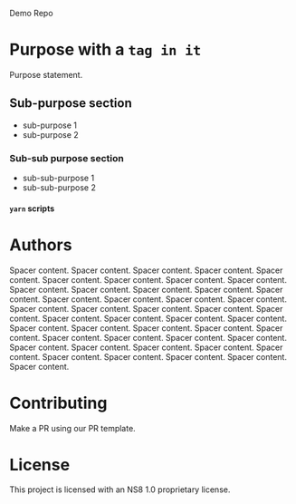 Demo Repo

# Purpose with a `tag in it`
Purpose statement.

## Sub-purpose section

+ sub-purpose 1
+ sub-purpose 2

### Sub-sub purpose section

+ sub-sub-purpose 1
+ sub-sub-purpose 2

#### `yarn` scripts

# Authors
Spacer content.
Spacer content.
Spacer content.
Spacer content.
Spacer content.
Spacer content.
Spacer content.
Spacer content.
Spacer content.
Spacer content.
Spacer content.
Spacer content.
Spacer content.
Spacer content.
Spacer content.
Spacer content.
Spacer content.
Spacer content.
Spacer content.
Spacer content.
Spacer content.
Spacer content.
Spacer content.
Spacer content.
Spacer content.
Spacer content.
Spacer content.
Spacer content.
Spacer content.
Spacer content.
Spacer content.
Spacer content.
Spacer content.
Spacer content.
Spacer content.
Spacer content.
Spacer content.
Spacer content.
Spacer content.
Spacer content.
Spacer content.
Spacer content.
Spacer content.
Spacer content.
Spacer content.
Spacer content.

# Contributing
Make a PR using our PR template.

# License
This project is licensed with an NS8 1.0 proprietary license.

